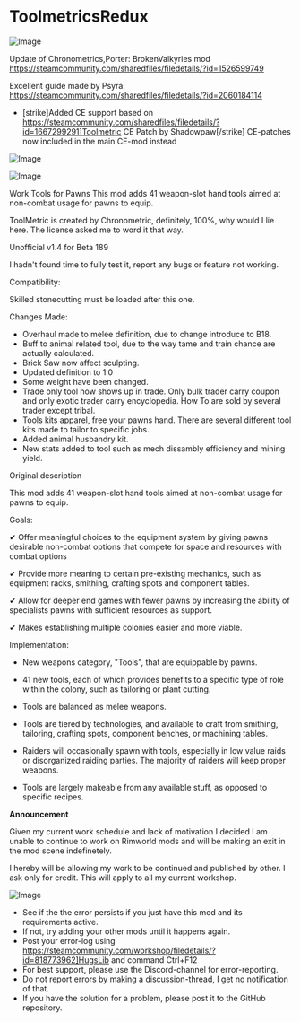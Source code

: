 # ToolmetricsRedux

![Image](https://i.imgur.com/buuPQel.png)

Update of Chronometrics,Porter: BrokenValkyries mod
https://steamcommunity.com/sharedfiles/filedetails/?id=1526599749

Excellent guide made by Psyra:
https://steamcommunity.com/sharedfiles/filedetails/?id=2060184114

- [strike]Added CE support based on https://steamcommunity.com/sharedfiles/filedetails/?id=1667299291]Toolmetric CE Patch by Shadowpaw[/strike] CE-patches now included in the main CE-mod instead

![Image](https://i.imgur.com/pufA0kM.png)

	
![Image](https://i.imgur.com/Z4GOv8H.png)


Work Tools for Pawns
This mod adds 41 weapon-slot hand tools aimed at non-combat usage for pawns to equip. 

ToolMetric is created by Chronometric, definitely, 100%, why would I lie here.
The license asked me to word it that way.

Unofficial v1.4 for Beta 189

I hadn&apos;t found time to fully test it, report any bugs or feature not working.

Compatibility:

Skilled stonecutting must be loaded after this one.

Changes Made:

* Overhaul made to melee definition, due to change introduce to B18.
* Buff to animal related tool, due to the way tame and train chance are actually calculated.
* Brick Saw now affect sculpting.
* Updated definition to 1.0
* Some weight have been changed.
* Trade only tool now shows up in trade. Only bulk trader carry coupon and only exotic trader carry encyclopedia. How To are sold by several trader except tribal.
* Tools kits apparel, free your pawns hand. There are several different tool kits made to tailor to specific jobs.
* Added animal husbandry kit.
* New stats added to tool such as mech dissambly efficiency and mining yield.



Original description

This mod adds 41 weapon-slot hand tools aimed at non-combat usage for pawns to equip. 


Goals:

✔ Offer meaningful choices to the equipment system by giving pawns desirable non-combat options that compete for space and resources with combat options

✔ Provide more meaning to certain pre-existing mechanics, such as equipment racks, smithing, crafting spots and component tables.

✔ Allow for deeper end games with fewer pawns by increasing the ability of specialists pawns with sufficient resources as support.

✔ Makes establishing multiple colonies easier and more viable.


Implementation:

* New weapons category, &quot;Tools&quot;, that are equippable by pawns.

* 41 new tools, each of which provides benefits to a specific type of role within the colony, such as tailoring or plant cutting.

* Tools are balanced as melee weapons.

* Tools are tiered by technologies, and available to craft from smithing, tailoring, crafting spots, component benches, or machining tables.

* Raiders will occasionally spawn with tools, especially in low value raids or disorganized raiding parties. The majority of raiders will keep proper weapons.

* Tools are largely makeable from any available stuff, as opposed to specific recipes.

**Announcement**

Given my current work schedule and lack of motivation I decided I am unable to continue to work on Rimworld mods and will be making an exit in the mod scene indefinetely.

I hereby will be allowing my work to be continued and published by other. I ask only for credit. This will apply to all my current workshop.


![Image](https://i.imgur.com/PwoNOj4.png)



-  See if the the error persists if you just have this mod and its requirements active.
-  If not, try adding your other mods until it happens again.
-  Post your error-log using https://steamcommunity.com/workshop/filedetails/?id=818773962]HugsLib and command Ctrl+F12
-  For best support, please use the Discord-channel for error-reporting.
-  Do not report errors by making a discussion-thread, I get no notification of that.
-  If you have the solution for a problem, please post it to the GitHub repository.



